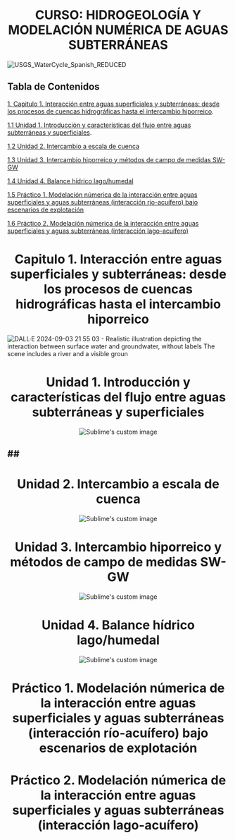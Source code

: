 # <h1 align="center"> CURSO: HIDROGEOLOGÍA Y MODELACIÓN NUMÉRICA DE AGUAS SUBTERRÁNEAS
![USGS_WaterCycle_Spanish_REDUCED](https://github.com/user-attachments/assets/1b0b8215-0c1e-45ac-b7fe-c9c98e4efd90)

## Tabla de Contenidos

  [1. Capitulo 1. Interacción entre aguas superficiales y subterráneas: desde los procesos de cuencas hidrográficas hasta el intercambio hiporreico](##-<h1-align="center">-Capitulo-1.-).

  [1.1 Unidad 1. Introducción y características del flujo entre aguas subterráneas y superficiales](#introducción-y-características-del-flujo-entre-aguas-subterráneas-y-superficiales).

  [1.2 Unidad 2. Intercambio a escala de cuenca](#unidad-2.-intercambio-a-escala-de-cuenca)

  [1.3 Unidad 3. Intercambio hiporreico y métodos de campo de medidas SW-GW](#unidad-3.-intercambio-hiporreico-y-métodos-de-campo-de-medidas-SW-GW)

  [1.4 Unidad 4. Balance hídrico lago/humedal](#unidad-4.-Balance-hídrico-lago/humedal)

  [1.5 Práctico 1. Modelación númerica de la interacción entre aguas superficiales y aguas subterráneas (interacción río-acuífero) bajo escenarios de explotación](#practico-1.-modelación-númerica-de-la-interacción-entre-aguas-superficiales-y-subterráneas-(interacción-rio-acuífero)-bajo-escenarios-de-explotación)

  [1.6 Práctico 2. Modelación númerica de la interacción entre aguas superficiales y aguas subterráneas (interacción lago-acuífero)](#practico-1.-modelación-númerica-de-la-interacción-entre-aguas-superficiales-y-subterráneas-(interacción-lago-acuífero))

# <h1 align="center"> Capitulo 1. Interacción entre aguas superficiales y subterráneas: desde los procesos de cuencas hidrográficas hasta el intercambio hiporreico
![DALL·E 2024-09-03 21 55 03 - Realistic illustration depicting the interaction between surface water and groundwater, without labels  The scene includes a river and a visible groun](https://github.com/user-attachments/assets/943c81cc-5623-4bfe-a8ba-42794c67e6f8)



## <h1 align="center"> Unidad 1. Introducción y características del flujo entre aguas subterráneas y superficiales
<p align="center">
  <img src="https://github.com/user-attachments/assets/a8ec44c6-84e3-4ae0-9703-983494c3ad62" alt="Sublime's custom image"/>
</p>


## ## <h1 align="center"> Unidad 2. Intercambio a escala de cuenca
<p align="center">
  <img src="https://github.com/user-attachments/assets/ef42f854-d267-41be-ac3f-5fa265903462" alt="Sublime's custom image"/>
</p>


## <h1 align="center"> Unidad 3. Intercambio hiporreico y métodos de campo de medidas SW-GW 
<p align="center">
  <img src="https://github.com/user-attachments/assets/24f90712-7a99-409c-a8d1-40b6c3c03c7c" alt="Sublime's custom image"/>
</p>


## <h1 align="center"> Unidad 4. Balance hídrico lago/humedal
<p align="center">
  <img src="https://github.com/user-attachments/assets/e7382b75-c118-4eeb-a17e-2d556f05cede" alt="Sublime's custom image"/>
</p>

## <h1 align="center"> Práctico 1. Modelación númerica de la interacción entre aguas superficiales y aguas subterráneas (interacción río-acuífero) bajo escenarios de explotación

## <h1 align="center"> Práctico 2. Modelación númerica de la interacción entre aguas superficiales y aguas subterráneas (interacción lago-acuífero)





